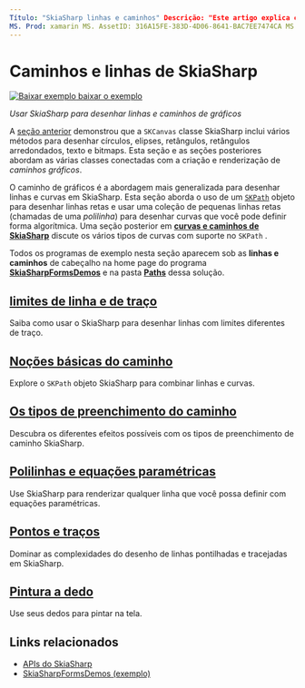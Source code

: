 ```yaml
---
Título: "SkiaSharp linhas e caminhos" Descrição: "Este artigo explica como usar o SkiaSharp para desenhar linhas e caminhos de gráficos em Xamarin.Forms aplicativos e demonstra isso com o código de exemplo".
MS. Prod: xamarin MS. AssetID: 316A15FE-383D-4D06-8641-BAC7EE7474CA MS. Technology: xamarin-skiasharp autor: davidbritch MS. Author: dabritch MS. Date: 03/10/2017 no-loc: [ Xamarin.Forms , Xamarin.Essentials ]
---
```


# <a name="skiasharp-lines-and-paths"></a>Caminhos e linhas de SkiaSharp

[![Baixar exemplo ](~/media/shared/download.png) baixar o exemplo](https://docs.microsoft.com/samples/xamarin/xamarin-forms-samples/skiasharpforms-demos)

_Usar SkiaSharp para desenhar linhas e caminhos de gráficos_

A [seção anterior](~/xamarin-forms/user-interface/graphics/skiasharp/basics/index.md) demonstrou que a `SKCanvas` classe SkiaSharp inclui vários métodos para desenhar círculos, elipses, retângulos, retângulos arredondados, texto e bitmaps. Esta seção e as seções posteriores abordam as várias classes conectadas com a criação e renderização de *caminhos gráficos*.

O caminho de gráficos é a abordagem mais generalizada para desenhar linhas e curvas em SkiaSharp. Esta seção aborda o uso de um [`SKPath`](xref:SkiaSharp.SKPath) objeto para desenhar linhas retas e usar uma coleção de pequenas linhas retas (chamadas de uma *polilinha*) para desenhar curvas que você pode definir forma algorítmica. Uma seção posterior em [**curvas e caminhos de SkiaSharp**](../curves/index.md) discute os vários tipos de curvas com suporte no `SKPath` .

Todos os programas de exemplo nesta seção aparecem sob as **linhas e caminhos** de cabeçalho na home page do programa [**SkiaSharpFormsDemos**](https://docs.microsoft.com/samples/xamarin/xamarin-forms-samples/skiasharpforms-demos) e na pasta [**Paths**](https://github.com/xamarin/xamarin-forms-samples/tree/master/SkiaSharpForms/Demos/Demos/SkiaSharpFormsDemos/Paths) dessa solução.

## <a name="lines-and-stroke-caps"></a>[limites de linha e de traço](lines.md)

Saiba como usar o SkiaSharp para desenhar linhas com limites diferentes de traço.

## <a name="path-basics"></a>[Noções básicas do caminho](paths.md)

Explore o `SKPath` objeto SkiaSharp para combinar linhas e curvas.

## <a name="the-path-fill-types"></a>[Os tipos de preenchimento do caminho](fill-types.md)

Descubra os diferentes efeitos possíveis com os tipos de preenchimento de caminho SkiaSharp.

## <a name="polylines-and-parametric-equations"></a>[Polilinhas e equações paramétricas](polylines.md)

Use SkiaSharp para renderizar qualquer linha que você possa definir com equações paramétricas.

## <a name="dots-and-dashes"></a>[Pontos e traços](dots.md)

Dominar as complexidades do desenho de linhas pontilhadas e tracejadas em SkiaSharp.

## <a name="finger-painting"></a>[Pintura a dedo](finger-paint.md)

Use seus dedos para pintar na tela.

## <a name="related-links"></a>Links relacionados

- [APIs do SkiaSharp](https://docs.microsoft.com/dotnet/api/skiasharp)
- [SkiaSharpFormsDemos (exemplo)](https://docs.microsoft.com/samples/xamarin/xamarin-forms-samples/skiasharpforms-demos)
